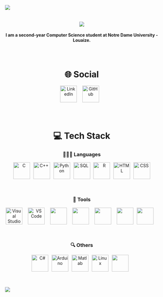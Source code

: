 <img src="https://github.com/ayhamsbh/ayhamsbh/assets/155199728/71fdbe6a-fd47-43fb-9673-b99af62379c7">
<h1 align="center"> <img src="https://readme-typing-svg.herokuapp.com/?font=Righteous&size=35&center=true&vCenter=true&width=500&height=70&duration=4000&lines=Hi+There!+👋;+I'm+Ayham+Bouhamdan!;" /> </h1>
<p align="center" font-size="150px"><b>I am a second-year Computer Science student at Notre Dame University - Louaize.</b></p>
<br><br>
<h1 align="center">🌐 Social</h1>
<p align="center">
    <a href="https://www.linkedin.com/in/ayham-s-bouhamdan-b832202a1/"><img alt="LinkedIn"width="55px"src="https://cdn.jsdelivr.net/gh/devicons/devicon/icons/linkedin/linkedin-original.svg" /></a>&ensp;&ensp;
    <a href="https://github.com/ayhamsbh"><img alt="GitHub" width="55px" src="https://github.com/user-attachments/assets/2aecb407-7b45-417f-a5ab-0719265263ba" /></a>&ensp;&ensp;
</p>
<br><br>
<h1 align="center">💻 Tech Stack</h1>
<h3 align="center">👨🏻‍💻 Languages</h3>
<p align="center">
    <img alt="C" width="55px" src="https://cdn.jsdelivr.net/gh/devicons/devicon@latest/icons/c/c-original.svg" />&ensp;
    <img alt="C++" width="55px" src="https://cdn.jsdelivr.net/gh/devicons/devicon@latest/icons/cplusplus/cplusplus-original.svg" />&ensp;
    <a href="https://www.python.org/"><img alt="Python" width="55px" src="https://cdn.jsdelivr.net/gh/devicons/devicon@latest/icons/python/python-original.svg" /></a>&ensp;
    <img alt="SQL" width="55px" src="https://cdn.jsdelivr.net/gh/devicons/devicon@latest/icons/azuresqldatabase/azuresqldatabase-original.svg" />&ensp;
    <a href="https://www.r-project.org/"><img alt="R" width="55px" src="https://cdn.jsdelivr.net/gh/devicons/devicon@latest/icons/r/r-original.svg" /></a>&ensp;
    <img alt="HTML" width="55px" src="https://cdn.jsdelivr.net/gh/devicons/devicon@latest/icons/html5/html5-original.svg" />&ensp;
    <img alt="CSS" width="55px" src="https://cdn.jsdelivr.net/gh/devicons/devicon@latest/icons/css3/css3-original.svg" />
</p>
<br>
<h3 align="center">🧰 Tools</h3>
<p align="center">
    <a href="https://visualstudio.microsoft.com/"><img alt="Visual Studio" width="55px" src="https://cdn.jsdelivr.net/gh/devicons/devicon@latest/icons/visualstudio/visualstudio-original.svg" /></a>&ensp;&ensp;
    <a href="https://code.visualstudio.com/"><img alt="VS Code" width="55px" src="https://cdn.jsdelivr.net/gh/devicons/devicon@latest/icons/vscode/vscode-original.svg" /></a>&ensp;&ensp;
    <img width="55px" src="https://cdn.jsdelivr.net/gh/devicons/devicon@latest/icons/pycharm/pycharm-original.svg" />&ensp;&ensp;
    <a href="https://www.mysql.com/"><img width="55px" src="https://cdn.jsdelivr.net/gh/devicons/devicon@latest/icons/mysql/mysql-original.svg" /></a>&ensp;&ensp;
    <a href="https://posit.co/downloads/"><img width="55px" src="https://cdn.jsdelivr.net/gh/devicons/devicon@latest/icons/rstudio/rstudio-original.svg" /></a>&ensp;&ensp;
    <img width="55px" src="https://cdn.jsdelivr.net/gh/devicons/devicon@latest/icons/anaconda/anaconda-original.svg" />&ensp;
    <img width="55px" src="https://cdn.jsdelivr.net/gh/devicons/devicon@latest/icons/jupyter/jupyter-original.svg" />&ensp;&ensp;
</p>
<br>
<h3 align="center">🔍 Others</h3>
<p align="center">
    <a href="https://www.w3schools.com/cs/index.php#:~:text=C%23%20(C%2DSharp)%20is,Start%20learning%20C%23%20now%20%C2%BB"><img alt="C#" width="55px" src="https://cdn.jsdelivr.net/gh/devicons/devicon@latest/icons/csharp/csharp-original.svg" /></a>&ensp;
    <a href="https://www.arduino.cc/"><img alt="Arduino" width="55px" src="https://cdn.jsdelivr.net/gh/devicons/devicon@latest/icons/arduino/arduino-original.svg" /></a>&ensp;
    <a href="https://www.mathworks.com/products/matlab.html"><img alt="Matlab" width="55px" src="https://cdn.jsdelivr.net/gh/devicons/devicon@latest/icons/matlab/matlab-original.svg" /></a>&ensp;
    <img alt="Linux" width="55px" src="https://cdn.jsdelivr.net/gh/devicons/devicon/icons/linux/linux-original.svg" />&ensp;
    <img width="55px" src="https://github.com/user-attachments/assets/62fb27ea-453b-47ba-a7e7-ce36646887c3" /> &ensp;
</p>
<br><br>

<img src="https://github.com/ayhamsbh/ayhamsbh/assets/155199728/71fdbe6a-fd47-43fb-9673-b99af62379c7">
